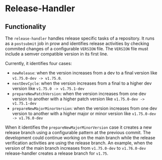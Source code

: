 # Release-Handler
## Functionality
The `release-handler` handles release specific tasks of a repository. It runs as a `postsubmit` job in prow and identifies release activities by checking commited changes of a configurable `VERSION` file. The `VERSION` file must include a semver compatible version in its first line.

Currently, it identifies four cases:
- `newRelease`: when the version increases from a dev to a final version like `v1.75.0-dev -> v1.75.0`.
- `nextDevCycle`: when the version increases from a final to a higher dev version like `v1.75.0 -> v1.75.1-dev`
- `prepareNewPatchVersion`: when the version increases from one dev version to another with a higher patch version like `v1.75.0-dev -> v1.75.1-dev`
- `prepareNewMajorMinorVersion`: when the version increases from one dev version to another with a higher major or minor version like `v1.75.0-dev -> v1.76.0-dev`

When it identifies the `prepareNewMajorMinorVersion` case it creates a new release branch using a configurable pattern at the previous commit. The development could continue working on the main branch while the release verification activities are using the release branch.
An example, when the version of the main branch increases from `v1.75.0-dev` to `v1.76.0-dev` release-handler creates a release branch for `v1.75`.
